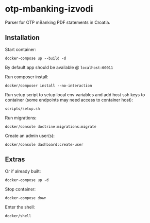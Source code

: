 # otp-mbanking-izvodi

Parser for OTP mBanking PDF statements in Croatia.

## Installation

Start container:

```
docker-compose up --build -d
```

By default app should be available @ `localhost:60011`

Run composer install:

```
docker/composer install --no-interaction
```

Run setup script to setup local env variables and add host ssh keys to container (some endpoints may need access to container host):

```
scripts/setup.sh
```

Run migrations:

```
docker/console doctrine:migrations:migrate
```

Create an admin user(s):

```
docker/console dashboard:create-user
```

## Extras

Or if already built:

```
docker-compose up -d
```

Stop container:

```
docker-compose down
```

Enter the shell:

```
docker/shell
```
